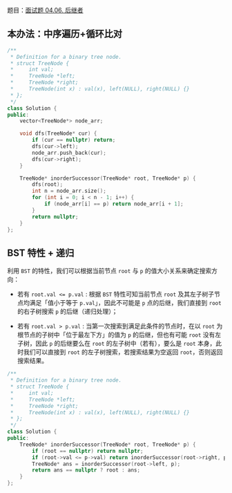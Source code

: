 题目：[面试题 04.06. 后继者](https://leetcode.cn/problems/successor-lcci/)

## 本办法：中序遍历+循环比对

```cpp
/**
 * Definition for a binary tree node.
 * struct TreeNode {
 *     int val;
 *     TreeNode *left;
 *     TreeNode *right;
 *     TreeNode(int x) : val(x), left(NULL), right(NULL) {}
 * };
 */
class Solution {
public:
    vector<TreeNode*> node_arr;

    void dfs(TreeNode* cur) {
        if (cur == nullptr) return;
        dfs(cur->left);
        node_arr.push_back(cur);
        dfs(cur->right);
    }

    TreeNode* inorderSuccessor(TreeNode* root, TreeNode* p) {
        dfs(root);
        int n = node_arr.size();
        for (int i = 0; i < n - 1; i++) {
            if (node_arr[i] == p) return node_arr[i + 1];
        }
        return nullptr;
    }
};
```

## BST 特性 + 递归

利用 `BST` 的特性，我们可以根据当前节点 `root` 与 `p` 的值大小关系来确定搜索方向：

- 若有 `root.val <= p.val` : 根据 `BST` 特性可知当前节点 `root` 及其左子树子节点均满足「值小于等于 `p.val`」，因此不可能是 `p` 点的后继，我们直接到 `root` 的右子树搜索 `p` 的后继（递归处理）；

- 若有 `root.val > p.val` : 当第一次搜索到满足此条件的节点时，在以 `root` 为根节点的子树中「位于最左下方」的值为 `p` 的后继，但也有可能 `root` 没有左子树，因此 `p` 的后继要么在 `root` 的左子树中（若有），要么是 `root` 本身，此时我们可以直接到 `root` 的左子树搜索，若搜索结果为空返回 `root`，否则返回搜索结果。

```cpp
/**
 * Definition for a binary tree node.
 * struct TreeNode {
 *     int val;
 *     TreeNode *left;
 *     TreeNode *right;
 *     TreeNode(int x) : val(x), left(NULL), right(NULL) {}
 * };
 */
class Solution {
public:
    TreeNode* inorderSuccessor(TreeNode* root, TreeNode* p) {
        if (root == nullptr) return nullptr;
        if (root->val <= p->val) return inorderSuccessor(root->right, p);
        TreeNode* ans = inorderSuccessor(root->left, p);
        return ans == nullptr ? root : ans;
    }
};
```

